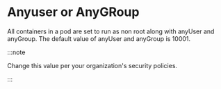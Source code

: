 ﻿---
sidebar_position: 7
---

# Anyuser or AnyGRoup

<head>
  <meta name="guidename" content="API Management"/>
  <meta name="context" content="GUID-3c74f642-9853-4a32-922f-b8a77cf8e8e8"/>
</head>

All containers in a pod are set to run as non root along with anyUser and anyGroup. The default value of anyUser and anyGroup is 10001. 

:::note

Change this value per your organization's security policies.

:::
